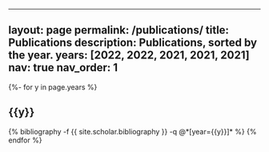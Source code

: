 ---
layout: page
permalink: /publications/
title: Publications
description: Publications, sorted by the year. 
years: [2022, 2022, 2021, 2021, 2021]
nav: true
nav_order: 1
--
<!-- _pages/publications.md -->
<div class="publications">

{%- for y in page.years %}
  <h2 class="year">{{y}}</h2>
  {% bibliography -f {{ site.scholar.bibliography }} -q @*[year={{y}}]* %}
{% endfor %}

</div>
